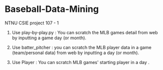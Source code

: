 # Baseball-Data-Mining
NTNU CSIE project
107 - 1

1. Use play-by-play.py :
    You can scratch the MLB games detail from web by inputting a game day (or month).

2. Use batter_pitcher :
    you can scratch the MLB player data in a game (team/personal data) from web by inputting a day (or month).
    
3. Use Player :
    You can scratch MLB games' starting player  in a day .
    
